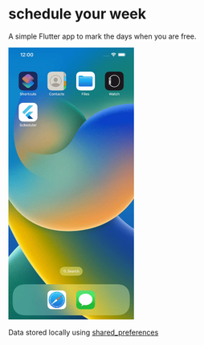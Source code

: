 # schedule your week

A simple Flutter app to mark the days when you are free.

<img src="output/scheduleyourweek.gif" width=250>

Data stored locally using <a href="https://pub.dev/packages/shared_preferences">shared_preferences</a>

